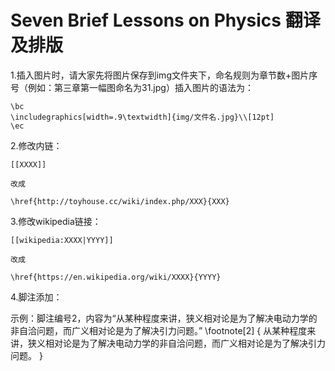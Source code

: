 # Seven Brief Lessons on Physics 翻译及排版

1.插入图片时，请大家先将图片保存到img文件夹下，命名规则为章节数+图片序号（例如：第三章第一幅图命名为31.jpg）插入图片的语法为：
	
	\bc
	\includegraphics[width=.9\textwidth]{img/文件名.jpg}\\[12pt]
	\ec

2.修改内链：

	[[XXXX]]

	改成

	\href{http://toyhouse.cc/wiki/index.php/XXX}{XXX}

3.修改wikipedia链接：

	[[wikipedia:XXXX|YYYY]]

	改成

	\href{https://en.wikipedia.org/wiki/XXXX}{YYYY}

4.脚注添加：

示例：脚注编号2，内容为“从某种程度来讲，狭义相对论是为了解决电动力学的非自洽问题，而广义相对论是为了解决引力问题。”
	\footnote[2]
	{
	从某种程度来讲，狭义相对论是为了解决电动力学的非自洽问题，而广义相对论是为了解决引力问题。
	}
